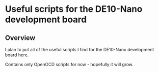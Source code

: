 # Useful scripts for the DE10-Nano development board

## Overview

I plan to put all of the useful scripts I find for the DE10-Nano development
board here.

Contains only OpenOCD scripts for now - hopefully it will grow.